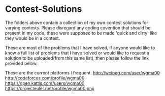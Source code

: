 Contest-Solutions
=================

The folders above contain a collection of my own contest solutions for varying contests. Please disregard any coding covention that should be present in my code, these were supposed to be made 'quick and dirty' like they would be in a contest.

These are most of the problems that I have solved, if anyone would like to know a full list of problems that I have solved or would like to request a solution to be uploaded(from this same list), then please follow the link provided below. 


These are the current platforms I frequent.
http://wcipeg.com/user/wgma00
http://codeforces.com/profile/wgma00
https://open.kattis.com/users/wgma00
https://projecteuler.net/profile/wgma00.png
